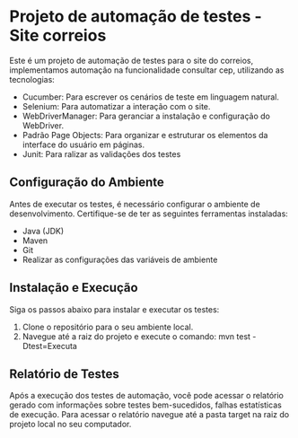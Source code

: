 # Projeto de automação de testes - Site correios

Este é um projeto de automação de testes para o site do correios, implementamos automação na funcionalidade consultar cep, utilizando as tecnologias:

- Cucumber: Para escrever os cenários de teste em linguagem natural.
- Selenium: Para automatizar a interação com o site.
- WebDriverManager: Para geranciar a instalação e configuração do WebDriver.
- Padrão Page Objects: Para organizar e estruturar os elementos da interface do usuário em páginas.
- Junit: Para ralizar as validações dos testes

## Configuração do Ambiente

Antes de executar os testes, é necessário configurar o ambiente de desenvolvimento. Certifique-se de ter as seguintes ferramentas instaladas:

- Java (JDK)
- Maven
- Git
- Realizar as configurações das variáveis de ambiente

## Instalação e Execução

Siga os passos abaixo para instalar e executar os testes:

1. Clone o repositório para o seu ambiente local.
2. Navegue até a raiz do projeto e execute o comando: mvn test -Dtest=Executa

## Relatório de Testes

Após a execução dos testes de automação, você pode acessar o relatório gerado com informações sobre testes bem-sucedidos, falhas estatísticas de execução.
Para acessar o relatório navegue até a pasta target na raiz do projeto local no seu computador.
